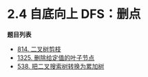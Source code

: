 # 2.4 自底向上 DFS：删点

**题目列表**

- [814. 二叉树剪枝](https://leetcode.cn/problems/binary-tree-pruning/description/)
- [1325. 删除给定值的叶子节点](https://leetcode.cn/problems/delete-leaves-with-a-given-value/description/)
- [538. 把二叉搜索树转换为累加树](https://leetcode.cn/problems/convert-bst-to-greater-tree/description/)
